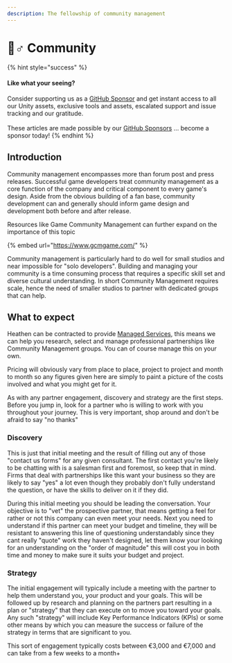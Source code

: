 ```yaml
---
description: The fellowship of community management
---
```


# 🧙♂ Community

{% hint style="success" %}
#### Like what your seeing?

Consider supporting us as a [GitHub Sponsor](../../become-a-sponsor.md) and get instant access to all our Unity assets, exclusive tools and assets, escalated support and issue tracking and our gratitude.\
\
These articles are made possible by our [GitHub Sponsors](https://github.com/sponsors/heathen-engineering) ... become a sponsor today!
{% endhint %}

## Introduction

Community management encompasses more than forum post and press releases. Successful game developers treat community management as a core function of the company and critical component to every game's design. Aside from the obvious building of a fan base, community development can and generally should inform game design and development both before and after release.&#x20;

Resources like Game Community Management can further expand on the importance of this topic

{% embed url="https://www.gcmgame.com/" %}

Community management is particularly hard to do well for small studios and near impossible for "solo developers". Building and managing your community is a time consuming process that requires a specific skill set and diverse cultural understanding. In short Community Management requires scale, hence the need of smaller studios to partner with dedicated groups that can help.

## What to expect

Heathen can be contracted to provide [Managed Services](../../../../services/solutions.md#managed-services), this means we can help you research, select and manage professional partnerships like Community Management groups. You can of course manage this on your own.

Pricing will obviously vary from place to place, project to project and month to month so any figures given here are simply to paint a picture of the costs involved and what you might get for it.

As with any partner engagement, discovery and strategy are the first steps. Before you jump in, look for a partner who is willing to work with you throughout your journey. This is very important, shop around and don't be afraid to say "no thanks"

### Discovery

This is just that initial meeting and the result of filling out any of those "contact us forms" for any given consultant. The first contact you're likely to be chatting with is a salesman first and foremost, so keep that in mind. Firms that deal with partnerships like this want your business so they are likely to say "yes" a lot even though they probably don't fully understand the question, or have the skills to deliver on it if they did.

During this initial meeting you should be leading the conversation. Your objective is to "vet" the prospective partner, that means getting a feel for rather or not this company can even meet your needs. Next you need to understand if this partner can meet your budget and timeline, they will be resistant to answering this line of questioning understandably since they cant really "quote" work they haven't designed, let them know your looking for an understanding on the "order of magnitude" this will cost you in both time and money to make sure it suits your budget and project.

### Strategy

The initial engagement will typically include a meeting with the partner to help them understand you, your product and your goals. This will be followed up by research and planning on the partners part resulting in a plan or "strategy" that they can execute on to move you toward your goals. Any such "strategy" will include Key Performance Indicators (KPIs) or some other means by which you can measure the success or failure of the strategy in terms that are significant to you.

This sort of engagement typically costs between €3,000 and €7,000 and can take from a few weeks to a month+

